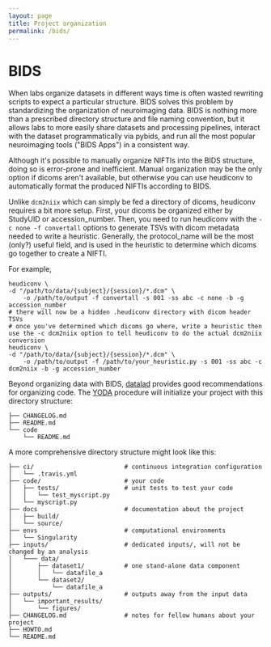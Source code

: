 ```yaml
---
layout: page
title: Project organization
permalink: /bids/
---
```


# BIDS
When labs organize datasets in different ways time is often wasted rewriting scripts to expect a particular structure. BIDS solves this problem by standardizing the organization of neuroimaging data. BIDS is nothing more than a prescribed directory structure and file naming convention, but it allows labs to more easily share datasets and processing pipelines, interact with the dataset programmatically via pybids, and run all the most popular neuroimaging tools ("BIDS Apps") in a consistent way.

Although it's possible to manually organize NIFTIs into the BIDS structure, doing so is error-prone and inefficient. Manual organization may be the only option if dicoms aren't available, but otherwise you can use heudiconv to automatically format the produced NIFTIs according to BIDS.

Unlike `dcm2niix` which can simply be fed a directory of dicoms, heudiconv requires a bit more setup. First, your dicoms be organized either by StudyUID or accession_number. Then, you need to run heudiconv with the `-c none -f convertall` options to generate TSVs with dicom metadata needed to write a heuristic. Generally, the protocol_name will be the most (only?) useful field, and is used in the heuristic to determine which dicoms go together to create a NIFTI.

For example,
```
heudiconv \
-d "/path/to/data/{subject}/{session}/*.dcm" \
    -o /path/to/output -f convertall -s 001 -ss abc -c none -b -g accession_number
# there will now be a hidden .heudiconv directory with dicom header TSVs
# once you've determined which dicoms go where, write a heuristic then use the -c dcm2niix option to tell heudiconv to do the actual dcm2niix conversion
heudiconv \
-d "/path/to/data/{subject}/{session}/*.dcm" \
    -o /path/to/output -f /path/to/your_heuristic.py -s 001 -ss abc -c dcm2niix -b -g accession_number
```

Beyond organizing data with BIDS, [datalad](/reproducibility) provides good recommendations for organizing code. The [YODA](https://handbook.datalad.org/en/latest/basics/101-127-yoda.html) procedure will initialize your project with this directory structure:
```
├── CHANGELOG.md
├── README.md
└── code
    └── README.md
```
A more comprehensive directory structure might look like this:
```
├── ci/                         # continuous integration configuration
│   └── .travis.yml
├── code/                       # your code
│   ├── tests/                  # unit tests to test your code
│   │   └── test_myscript.py
│   └── myscript.py
├── docs                        # documentation about the project
│   ├── build/
│   └── source/
├── envs                        # computational environments
│   └── Singularity
├── inputs/                     # dedicated inputs/, will not be changed by an analysis
│   └─── data/
│       ├── dataset1/           # one stand-alone data component
│       │   └── datafile_a
│       └── dataset2/
│           └── datafile_a
├── outputs/                    # outputs away from the input data
│   └── important_results/
│       └── figures/
├── CHANGELOG.md                # notes for fellow humans about your project
├── HOWTO.md
└── README.md
```